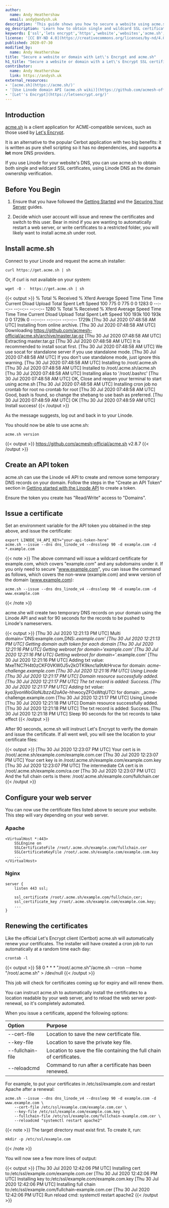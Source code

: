 ```yaml
---
author:
  name: Andy Heathershaw
  email: andy@andysh.uk
description: 'This guide shows you how to secure a website using acme.sh to obtain single and wildcard SSL certificates from Let''s Encrypt.'
og_description: 'Learn how to obtain single and wildcard SSL certificates from Let''s Encrypt using acme.sh.'
keywords: ['ssl','lets encrypt','https','website','websites','acme.sh','secure']
license: '[CC BY-ND 4.0](https://creativecommons.org/licenses/by-nd/4.0)'
published: 2020-07-30
modified_by:
  name: Andy Heathershaw
title: "Secure a website or domain with Let\'s Encrypt and acme.sh"
h1_title: "Secure a website or domain with a Let\'s Encrypt SSL certificate using acme.sh"
contributor:
  name: Andy Heathershaw
  link: https://andysh.uk
external_resources:
- '[acme.sh](https://acme.sh/)'
- '[Use Linode domain API (acme.sh wiki)](https://github.com/acmesh-official/acme.sh/wiki/dnsapi#14-use-linode-domain-api)'
- '[Let''s Encrypt](https://letsencrypt.org/)'
---
```


## Introduction

[acme.sh](https://acme.sh/) is a client application for ACME-compatible services, such as those used by [Let's Encrypt](https://letsencrypt.org/).

It is an alternative to the popular Cerbot application with two big benefits: it is written as pure shell scripting so it has no dependencies, and supports **a lot** more DNS providers.

If you use Linode for your website's DNS, you can use acme.sh to obtain both single and wildcard SSL certificates, using Linode DNS as the domain ownership verification.

## Before You Begin

1. Ensure that you have followed the [Getting Started](/docs/getting-started/) and the [Securing Your Server](/docs/security/securing-your-server/) guides.

2. Decide which user account will issue and renew the certificates and switch to this user. Bear in mind if you are wanting to automatically restart a web server, or write certificates to a restricted folder, you will likely want to install acme.sh under root.

## Install acme.sh

Connect to your Linode and request the acme.sh installer:

    curl https://get.acme.sh | sh

Or, if curl is not available on your system:

    wget -O -  https://get.acme.sh | sh

{{< output >}}
  % Total    % Received % Xferd  Average Speed   Time    Time     Time  Current
                                 Dload  Upload   Total   Spent    Left  Speed
100   775    0   775    0     0   1283      0 --:--:-- --:--:-- --:--:--  1280
  % Total    % Received % Xferd  Average Speed   Time    Time     Time  Current
                                 Dload  Upload   Total   Spent    Left  Speed
100  193k  100  193k    0     0  1729k      0 --:--:-- --:--:-- --:--:-- 1729k
[Thu 30 Jul 2020 07:48:58 AM UTC] Installing from online archive.
[Thu 30 Jul 2020 07:48:58 AM UTC] Downloading https://github.com/acmesh-official/acme.sh/archive/master.tar.gz
[Thu 30 Jul 2020 07:48:58 AM UTC] Extracting master.tar.gz
[Thu 30 Jul 2020 07:48:58 AM UTC] It is recommended to install socat first.
[Thu 30 Jul 2020 07:48:58 AM UTC] We use socat for standalone server if you use standalone mode.
[Thu 30 Jul 2020 07:48:58 AM UTC] If you don't use standalone mode, just ignore this warning.
[Thu 30 Jul 2020 07:48:58 AM UTC] Installing to /root/.acme.sh
[Thu 30 Jul 2020 07:48:58 AM UTC] Installed to /root/.acme.sh/acme.sh
[Thu 30 Jul 2020 07:48:58 AM UTC] Installing alias to '/root/.bashrc'
[Thu 30 Jul 2020 07:48:58 AM UTC] OK, Close and reopen your terminal to start using acme.sh
[Thu 30 Jul 2020 07:48:58 AM UTC] Installing cron job
no crontab for root
no crontab for root
[Thu 30 Jul 2020 07:48:58 AM UTC] Good, bash is found, so change the shebang to use bash as preferred.
[Thu 30 Jul 2020 07:48:59 AM UTC] OK
[Thu 30 Jul 2020 07:48:59 AM UTC] Install success!
{{< /output >}}

As the message suggests, log out and back in to your Linode.

You should now be able to use acme.sh:

    acme.sh version

{{< output >}}
https://github.com/acmesh-official/acme.sh
v2.8.7
{{< /output >}}

## Create an API token

acme.sh can use the Linode v4 API to create and remove some temporary DNS records on your domain. Follow the steps in the "Create an API Token" section in [Getting started with the Linode API](http://localhost:1313/docs/platform/api/getting-started-with-the-linode-api/) to create a token.

Ensure the token you create has "Read/Write" access to "Domains".

## Issue a certificate

Set an environment variable for the API token you obtained in the step above, and issue the certificate:

    export LINODE_V4_API_KEY="your-api-token-here"
    acme.sh --issue --dns dns_linode_v4 --dnssleep 90 -d example.com -d *.example.com

{{< note >}}
The above command will issue a wildcard certificate for example.com, which covers "example.com" and any subdomains under it.
If you only need to secure "www.example.com", you can issue the command as follows, which covers the non-www (example.com) and www version of the domain (www.example.com):

    acme.sh --issue --dns dns_linode_v4 --dnssleep 90 -d example.com -d www.example.com
{{< /note >}}

acme.she will create two temporary DNS records on your domain using the Linode API and wait for 90 seconds for the records to be pushed to Linode's nameservers.

{{< output >}}
[Thu 30 Jul 2020 12:21:13 PM UTC] Multi domain='DNS:example.com,DNS:*.example.com'
[Thu 30 Jul 2020 12:21:13 PM UTC] Getting domain auth token for each domain
[Thu 30 Jul 2020 12:21:16 PM UTC] Getting webroot for domain='example.com'
[Thu 30 Jul 2020 12:21:16 PM UTC] Getting webroot for domain='*.example.com'
[Thu 30 Jul 2020 12:21:16 PM UTC] Adding txt value: MxeTNC7H4t0zCKF0VKW0J5v2kOTK9knc1a9tAtHrvcw for domain:  _acme-challenge.example.com
[Thu 30 Jul 2020 12:21:16 PM UTC] Using Linode
[Thu 30 Jul 2020 12:21:17 PM UTC] Domain resource successfully added.
[Thu 30 Jul 2020 12:21:17 PM UTC] The txt record is added: Success.
[Thu 30 Jul 2020 12:21:17 PM UTC] Adding txt value: kya3jvonWoGlaNJbzz42oA0e_-hhwocyZFOsWtqUTCI for domain:  _acme-challenge.example.com
[Thu 30 Jul 2020 12:21:17 PM UTC] Using Linode
[Thu 30 Jul 2020 12:21:18 PM UTC] Domain resource successfully added.
[Thu 30 Jul 2020 12:21:18 PM UTC] The txt record is added: Success.
[Thu 30 Jul 2020 12:21:18 PM UTC] Sleep 90 seconds for the txt records to take effect
{{< /output >}}

After 90 seconds, acme.sh will instruct Let's Encrypt to verify the domain and issue the certificate. If all went well, you will see the location to your certificate files:

{{< output >}}
[Thu 30 Jul 2020 12:23:07 PM UTC] Your cert is in  /root/.acme.sh/example.com/example.com.cer
[Thu 30 Jul 2020 12:23:07 PM UTC] Your cert key is in  /root/.acme.sh/example.com/example.com.key
[Thu 30 Jul 2020 12:23:07 PM UTC] The intermediate CA cert is in  /root/.acme.sh/example.com/ca.cer
[Thu 30 Jul 2020 12:23:07 PM UTC] And the full chain certs is there:  /root/.acme.sh/example.com/fullchain.cer
{{< /output >}}

## Configure your web server

You can now use the certificate files listed above to secure your website. This step will vary depending on your web server.

### Apache

    <VirtualHost *:443>
        SSLEngine on
        SSLCertificateFile /root/.acme.sh/example.com/fullchain.cer
        SSLCertificateKeyFile /root/.acme.sh/example.com/example.com.key
        ...
    </VirtualHost>

### Nginx

    server {
        listen 443 ssl;

        ssl_certificate /root/.acme.sh/example.com/fullchain.cer;
        ssl_certificate_key /root/.acme.sh/example.com/example.com.key;
        ...
    }

## Renewing the certificates

Like the official Let's Encrypt client (Certbot) acme.sh will automatically renew your certificates. The installer will have created a cron job to run automatically at a random time each day:

    crontab -l

{{< output >}}
58 0 * * * "/root/.acme.sh"/acme.sh --cron --home "/root/.acme.sh" > /dev/null
{{< /output >}}

This job will check for certificates coming up for expiry and will renew them.

You can instruct acme.sh to automatically install the certificates to a location readable by your web server, and to reload the web server post-renewal, so it's completely automated.

When you issue a certificate, append the following options:

| Option | Purpose |
|:--------------|:------------|
| \-\-cert-file | Location to save the new certificate file. |
| \-\-key-file | Location to save the private key file. |
| \-\-fullchain-file | Location to save the file containing the full chain of certificates. |
| \-\-reloadcmd | Command to run after a certificate has been renewed. |

For example, to put your certificates in /etc/ssl/example.com and restart Apache after a renewal:

    acme.sh --issue --dns dns_linode_v4 --dnssleep 90 -d example.com -d www.example.com \
        --cert-file /etc/ssl/example.com/example.com.cer \
        --key-file /etc/ssl/example.com/example.com.key \
        --fullchain-file /etc/ssl/example.com/fullchain-example.com.cer \
        --reloadcmd "systemctl restart apache2"

{{< note >}}
The target directory must exist first. To create it, run:

    mkdir -p /etc/ssl/example.com
{{< /note >}}

You will now see a few more lines of output:

{{< output >}}
[Thu 30 Jul 2020 12:42:06 PM UTC] Installing cert to:/etc/ssl/example.com/example.com.cer
[Thu 30 Jul 2020 12:42:06 PM UTC] Installing key to:/etc/ssl/example.com/example.com.key
[Thu 30 Jul 2020 12:42:06 PM UTC] Installing full chain to:/etc/ssl/example.com/fullchain-example.com.cer
[Thu 30 Jul 2020 12:42:06 PM UTC] Run reload cmd: systemctl restart apache2
{{< /output >}}